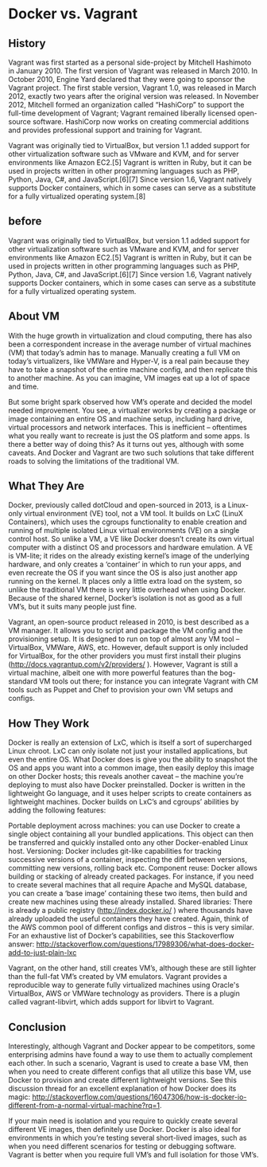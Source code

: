 # Docker vs. Vagrant

## History

Vagrant was first started as a personal side-project by Mitchell Hashimoto in January 2010. The first version of Vagrant was released in March 2010. In October 2010, Engine Yard declared that they were going to sponsor the Vagrant project. The first stable version, Vagrant 1.0, was released in March 2012, exactly two years after the original version was released. In November 2012, Mitchell formed an organization called “HashiCorp” to support the full-time development of Vagrant; Vagrant remained liberally licensed open-source software. HashiCorp now works on creating commercial additions and provides professional support and training for Vagrant.

Vagrant was originally tied to VirtualBox, but version 1.1 added support for other virtualization software such as VMware and KVM, and for server environments like Amazon EC2.[5] Vagrant is written in Ruby, but it can be used in projects written in other programming languages such as PHP, Python, Java, C#, and JavaScript.[6][7] Since version 1.6, Vagrant natively supports Docker containers, which in some cases can serve as a substitute for a fully virtualized operating system.[8]

## before

Vagrant was originally tied to VirtualBox, but version 1.1 added support for other virtualization software such as VMware and KVM, and for server environments like Amazon EC2.[5] Vagrant is written in Ruby, but it can be used in projects written in other programming languages such as PHP, Python, Java, C#, and JavaScript.[6][7] Since version 1.6, Vagrant natively supports Docker containers, which in some cases can serve as a substitute for a fully virtualized operating system.

## About VM
With the huge growth in virtualization and cloud computing, there has also been a correspondent increase in the average number of virtual machines (VM) that today’s admin has to manage. Manually creating a full VM on today’s virtualizers, like VMWare and Hyper-V, is a real pain because they have to take a snapshot of the entire machine config, and then replicate this to another machine. As you can imagine, VM images eat up a lot of space and time.

But some bright spark observed how VM’s operate and decided the model needed improvement. You see, a virtualizer works by creating a package or image containing an entire OS and machine setup, including hard drive, virtual processors and network interfaces. This is inefficient – oftentimes what you really want to recreate is just the OS platform and some apps. Is there a better way of doing this? As it turns out yes, although with some caveats. And Docker and Vagrant are two such solutions that take different roads to solving the limitations of the traditional VM.

## What They Are
Docker, previously called dotCloud and open-sourced in 2013, is a Linux-only virtual environment (VE) tool, not a VM tool. It builds on LxC (LinuX Containers), which uses the cgroups functionality to enable creation and running of multiple isolated Linux virtual environments (VE) on a single control host. So unlike a VM, a VE like Docker doesn’t create its own virtual computer with a distinct OS and processors and hardware emulation. A VE is VM-lite; it rides on the already existing kernel’s image of the underlying hardware, and only creates a ‘container’ in which to run your apps, and even recreate the OS if you want since the OS is also just another app running on the kernel. It places only a little extra load on the system, so unlike the traditional VM there is very little overhead when using Docker. Because of the shared kernel, Docker’s isolation is not as good as a full VM’s, but it suits many people just fine.

Vagrant, an open-source product released in 2010, is best described as a VM manager. It allows you to script and package the VM config and the provisioning setup. It is designed to run on top of almost any VM tool – VirtualBox, VMWare, AWS, etc. However, default support is only included for VirtualBox, for the other providers you must first install their plugins (http://docs.vagrantup.com/v2/providers/ ). However, Vagrant is still a virtual machine, albeit one with more powerful features than the bog-standard VM tools out there; for instance you can integrate Vagrant with CM tools such as Puppet and Chef to provision your own VM setups and configs.

## How They Work
Docker is really an extension of LxC, which is itself a sort of supercharged Linux chroot. LxC can only isolate not just your installed applications, but even the entire OS. What Docker does is give you the ability to snapshot the OS and apps you want into a common image, then easily deploy this image on other Docker hosts; this reveals another caveat – the machine you’re deploying to must also have Docker preinstalled. Docker is written in the lightweight Go language, and it uses helper scripts to create containers as lightweight machines. Docker builds on LxC’s and cgroups’ abilities by adding the following features:

Portable deployment across machines: you can use Docker to create a single object containing all your bundled applications. This object can then be transferred and quickly installed onto any other Docker-enabled Linux host.
Versioning: Docker includes git-like capabilities for tracking successive versions of a container, inspecting the diff between versions, committing new versions, rolling back etc.
Component reuse: Docker allows building or stacking of already created packages. For instance, if you need to create several machines that all require Apache and MySQL database, you can create a ‘base image’ containing these two items, then build and create new machines using these already installed.
Shared libraries: There is already a public registry (http://index.docker.io/ ) where thousands have already uploaded the useful containers they have created. Again, think of the AWS common pool of different configs and distros – this is very similar.
For an exhaustive list of Docker’s capabilities, see this Stackoverflow answer: http://stackoverflow.com/questions/17989306/what-does-docker-add-to-just-plain-lxc

Vagrant, on the other hand, still creates VM’s, although these are still lighter than the full-fat VM’s created by VM emulators. Vagrant provides a reproducible way to generate fully virtualized machines using Oracle's VirtualBox, AWS or VMWare technology as providers. There is a plugin called vagrant-libvirt, which adds support for libvirt to Vagrant.

## Conclusion

Interestingly, although Vagrant and Docker appear to be competitors, some enterprising admins have found a way to use them to actually complement each other. In such a scenario, Vagrant is used to create a base VM, then when you need to create different configs that all utilize this base VM, use Docker to provision and create different lightweight versions. See this discussion thread for an excellent explanation of how Docker does its magic: http://stackoverflow.com/questions/16047306/how-is-docker-io-different-from-a-normal-virtual-machine?rq=1.

If your main need is isolation and you require to quickly create several different VE images, then definitely use Docker. Docker is also ideal for environments in which you’re testing several short-lived images, such as when you need different scenarios for testing or debugging software. Vagrant is better when you require full VM’s and full isolation for those VM’s.